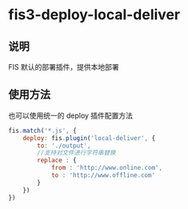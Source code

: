 # fis3-deploy-local-deliver

## 说明

FIS 默认的部署插件，提供本地部署

## 使用方法

也可以使用统一的 deploy 插件配置方法

```js
fis.match('*.js', {
    deploy: fis.plugin('local-deliver', {
        to: './output',
        //支持对文件进行字符串替换
        replace : {
            from : 'http://www.online.com',
            to : 'http://www.offline.com'
        }
    })
})
```
